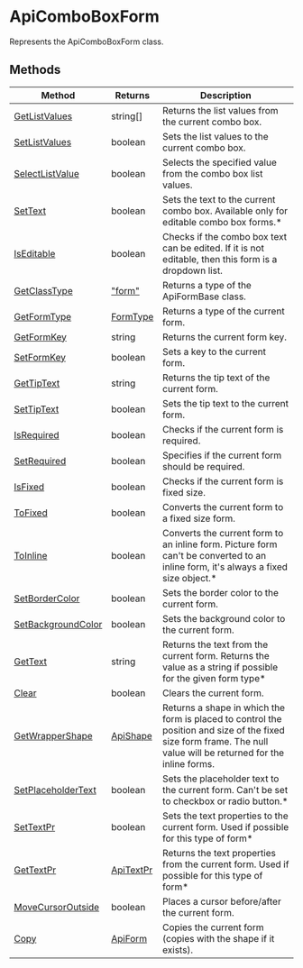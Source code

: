 # ApiComboBoxForm

Represents the ApiComboBoxForm class.


## Methods

| Method | Returns | Description |
| ------ | ------- | ----------- |
| [GetListValues](./Methods/GetListValues.md) | string[] | Returns the list values from the current combo box. |
| [SetListValues](./Methods/SetListValues.md) | boolean | Sets the list values to the current combo box. |
| [SelectListValue](./Methods/SelectListValue.md) | boolean | Selects the specified value from the combo box list values. |
| [SetText](./Methods/SetText.md) | boolean | Sets the text to the current combo box. Available only for editable combo box forms.* |
| [IsEditable](./Methods/IsEditable.md) | boolean | Checks if the combo box text can be edited. If it is not editable, then this form is a dropdown list. |
| [GetClassType](./Methods/GetClassType.md) | ["form"](../../Word/"form"/"form".md) | Returns a type of the ApiFormBase class. |
| [GetFormType](./Methods/GetFormType.md) | [FormType](../Enumeration/FormType.md) | Returns a type of the current form. |
| [GetFormKey](./Methods/GetFormKey.md) | string | Returns the current form key. |
| [SetFormKey](./Methods/SetFormKey.md) | boolean | Sets a key to the current form. |
| [GetTipText](./Methods/GetTipText.md) | string | Returns the tip text of the current form. |
| [SetTipText](./Methods/SetTipText.md) | boolean | Sets the tip text to the current form. |
| [IsRequired](./Methods/IsRequired.md) | boolean | Checks if the current form is required. |
| [SetRequired](./Methods/SetRequired.md) | boolean | Specifies if the current form should be required. |
| [IsFixed](./Methods/IsFixed.md) | boolean | Checks if the current form is fixed size. |
| [ToFixed](./Methods/ToFixed.md) | boolean | Converts the current form to a fixed size form. |
| [ToInline](./Methods/ToInline.md) | boolean | Converts the current form to an inline form. Picture form can't be converted to an inline form, it's always a fixed size object.* |
| [SetBorderColor](./Methods/SetBorderColor.md) | boolean | Sets the border color to the current form. |
| [SetBackgroundColor](./Methods/SetBackgroundColor.md) | boolean | Sets the background color to the current form. |
| [GetText](./Methods/GetText.md) | string | Returns the text from the current form. Returns the value as a string if possible for the given form type* |
| [Clear](./Methods/Clear.md) | boolean | Clears the current form. |
| [GetWrapperShape](./Methods/GetWrapperShape.md) | [ApiShape](../../Word/ApiShape/ApiShape.md) | Returns a shape in which the form is placed to control the position and size of the fixed size form frame. The null value will be returned for the inline forms. |
| [SetPlaceholderText](./Methods/SetPlaceholderText.md) | boolean | Sets the placeholder text to the current form. Can't be set to checkbox or radio button.* |
| [SetTextPr](./Methods/SetTextPr.md) | boolean | Sets the text properties to the current form. Used if possible for this type of form* |
| [GetTextPr](./Methods/GetTextPr.md) | [ApiTextPr](../../Word/ApiTextPr/ApiTextPr.md) | Returns the text properties from the current form. Used if possible for this type of form* |
| [MoveCursorOutside](./Methods/MoveCursorOutside.md) | boolean | Places a cursor before/after the current form. |
| [Copy](./Methods/Copy.md) | [ApiForm](../Enumeration/ApiForm.md) | Copies the current form (copies with the shape if it exists). |
